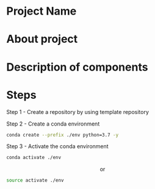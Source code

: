 # Project Name

# About project

# Description of components

# Steps
Step 1 - Create a repository by using template repository

Step 2 - Create a conda environment
```bash
conda create --prefix ./env python=3.7 -y
```

Step 3 - Activate the conda environment
```bash
conda activate ./env
```
<p align="center">or</p>

```bash
source activate ./env
```